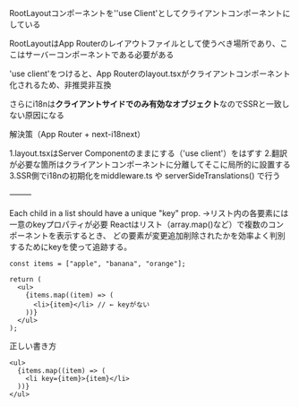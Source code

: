 RootLayoutコンポーネントを''use Client'としてクライアントコンポーネントにしている

RootLayoutはApp Routerのレイアウトファイルとして使うべき場所であり、ここはサーバーコンポーネントである必要がある

'use client'をつけると、App Routerのlayout.tsxがクライアントコンポーネント化されるため、非推奨非互換

さらにi18nは**クライアントサイドでのみ有効なオブジェクト**なのでSSRと一致しない原因になる

解決策（App Router + next-i18next）

1.layout.tsxはServer Componentのままにする（'use client'）をはずす
2.翻訳が必要な箇所はクライアントコンポーネントに分離してそこに局所的に設置する
3.SSR側でi18nの初期化をmiddleware.ts や serverSideTranslations() で行う

⸻

Each child in a list should have a unique "key" prop.
→リスト内の各要素には一意のkeyプロパティが必要
Reactはリスト（array.map()など）で複数のコンポーネントを表示するとき、
どの要素が変更追加削除されたかを効率よく判別するためにkeyを使って追跡する。

```tsx
const items = ["apple", "banana", "orange"];

return (
  <ul>
    {items.map((item) => (
      <li>{item}</li> // ← keyがない
    ))}
  </ul>
);
```
正しい書き方
```tsx
<ul>
  {items.map((item) => (
    <li key={item}>{item}</li>
  ))}
</ul>
```

